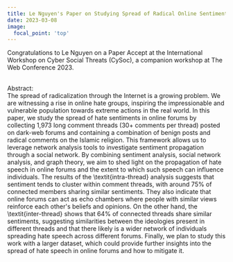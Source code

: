 ```yaml
---
title: Le Nguyen's Paper on Studying Spread of Radical Online Sentiment accepted at the WebConf companion Workshop, CySoc
date: 2023-03-08
image:
  focal_point: 'top'
---
```


Congratulations to Le Nguyen on a Paper Accept at the International Workshop on Cyber Social Threats (CySoc), a companion workshop at The Web Conference 2023.

<!--more-->

<br>Abstract: </br>The spread of radicalization through the Internet is a growing problem. We are witnessing a rise in online hate groups, inspiring the impressionable and vulnerable population towards extreme actions in the real world. In this paper, we study the spread of hate sentiments in online forums by collecting 1,973 long comment threads (30+ comments per thread) posted on dark-web forums and containing a combination of benign posts and radical comments on the Islamic religion. This framework allows us to leverage network analysis tools to investigate sentiment propagation through a social network. By combining sentiment analysis, social network analysis, and graph theory, we aim to shed light on the propagation of hate speech in online forums and the extent to which such speech can influence individuals. The results of the \textit{intra-thread} analysis suggests that sentiment tends to cluster within comment threads, with around 75\% of connected members sharing similar sentiments. They also indicate that online forums can act as echo chambers where people with similar views reinforce each other's beliefs and opinions. On the other hand, the \textit{inter-thread} shows that 64\% of connected threads share similar sentiments, suggesting similarities between the ideologies present in different threads and that there likely is a wider network of individuals spreading hate speech across different forums. Finally, we plan to study this work with a larger dataset, which could provide further insights into the spread of hate speech in online forums and how to mitigate it.
